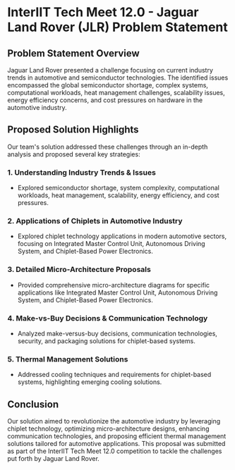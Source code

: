 # InterIIT Tech Meet 12.0 - Jaguar Land Rover (JLR) Problem Statement

## Problem Statement Overview
Jaguar Land Rover presented a challenge focusing on current industry trends in automotive and semiconductor technologies. The identified issues encompassed the global semiconductor shortage, complex systems, computational workloads, heat management challenges, scalability issues, energy efficiency concerns, and cost pressures on hardware in the automotive industry.

## Proposed Solution Highlights
Our team's solution addressed these challenges through an in-depth analysis and proposed several key strategies:

### 1. Understanding Industry Trends & Issues
- Explored semiconductor shortage, system complexity, computational workloads, heat management, scalability, energy efficiency, and cost pressures.

### 2. Applications of Chiplets in Automotive Industry
- Explored chiplet technology applications in modern automotive sectors, focusing on Integrated Master Control Unit, Autonomous Driving System, and Chiplet-Based Power Electronics.

### 3. Detailed Micro-Architecture Proposals
- Provided comprehensive micro-architecture diagrams for specific applications like Integrated Master Control Unit, Autonomous Driving System, and Chiplet-Based Power Electronics.

### 4. Make-vs-Buy Decisions & Communication Technology
- Analyzed make-versus-buy decisions, communication technologies, security, and packaging solutions for chiplet-based systems.

### 5. Thermal Management Solutions
- Addressed cooling techniques and requirements for chiplet-based systems, highlighting emerging cooling solutions.

## Conclusion
Our solution aimed to revolutionize the automotive industry by leveraging chiplet technology, optimizing micro-architecture designs, enhancing communication technologies, and proposing efficient thermal management solutions tailored for automotive applications. This proposal was submitted as part of the InterIIT Tech Meet 12.0 competition to tackle the challenges put forth by Jaguar Land Rover.
